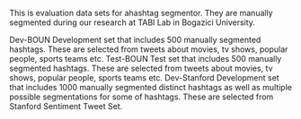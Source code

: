 This is evaluation data sets for ahashtag segmentor. They are manually segmented during our research at TABI Lab in Bogazici University.

Dev-BOUN	Development set that includes 500 manually segmented hashtags. These are selected from tweets about movies, tv shows, popular people, sports teams etc.
Test-BOUN	Test set that includes 500 manually segmented hashtags. These are selected from tweets about movies, tv shows, popular people, sports teams etc.
Dev-Stanford	Development set that includes 1000 manually segmented distinct hashtags as well as multiple possible segmentations for some of hashtags. These are selected from Stanford Sentiment Tweet Set. 
